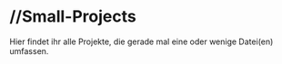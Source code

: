 # //Small-Projects
Hier findet ihr alle Projekte, die gerade mal eine oder wenige Datei(en) umfassen.

